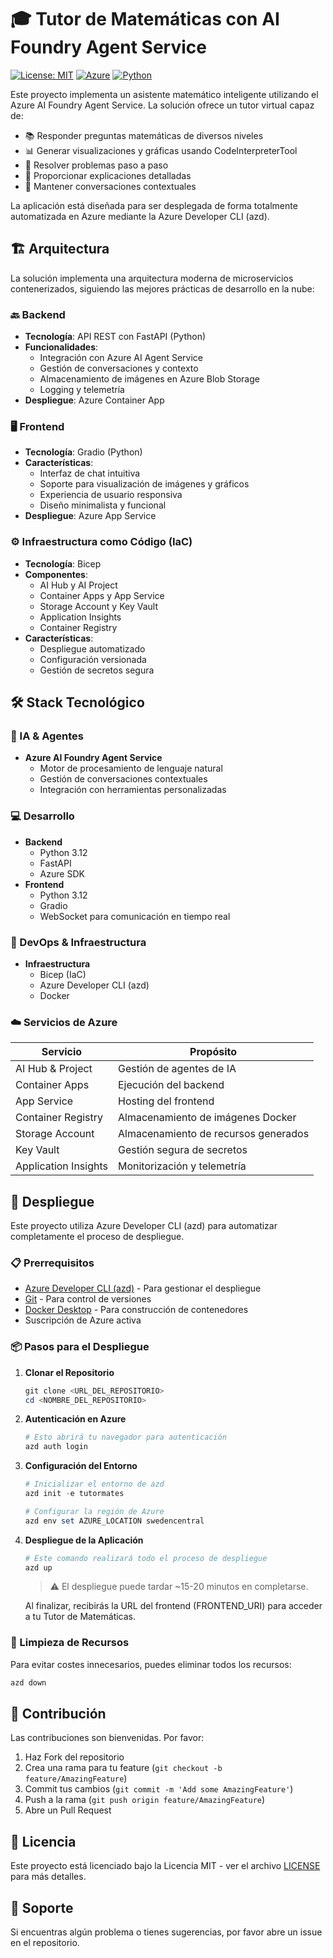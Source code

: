 # 🎓 Tutor de Matemáticas con AI Foundry Agent Service

[![License: MIT](https://img.shields.io/badge/License-MIT-yellow.svg)](https://opensource.org/licenses/MIT)
[![Azure](https://img.shields.io/badge/azure-%230072C6.svg?style=flat&logo=azure-devops&logoColor=white)](https://azure.microsoft.com)
[![Python](https://img.shields.io/badge/python-3.12-blue.svg)](https://www.python.org)

Este proyecto implementa un asistente matemático inteligente utilizando el Azure AI Foundry Agent Service. La solución ofrece un tutor virtual capaz de:

- 📚 Responder preguntas matemáticas de diversos niveles
- 📊 Generar visualizaciones y gráficas usando CodeInterpreterTool
- 🧮 Resolver problemas paso a paso
- 📝 Proporcionar explicaciones detalladas
- 🔄 Mantener conversaciones contextuales

La aplicación está diseñada para ser desplegada de forma totalmente automatizada en Azure mediante la Azure Developer CLI (azd).

## 🏗️ Arquitectura

La solución implementa una arquitectura moderna de microservicios contenerizados, siguiendo las mejores prácticas de desarrollo en la nube:

### 🔙 Backend
- **Tecnología**: API REST con FastAPI (Python)
- **Funcionalidades**:
  - Integración con Azure AI Agent Service
  - Gestión de conversaciones y contexto
  - Almacenamiento de imágenes en Azure Blob Storage
  - Logging y telemetría
- **Despliegue**: Azure Container App

### 🖥️ Frontend
- **Tecnología**: Gradio (Python)
- **Características**:
  - Interfaz de chat intuitiva
  - Soporte para visualización de imágenes y gráficos
  - Experiencia de usuario responsiva
  - Diseño minimalista y funcional
- **Despliegue**: Azure App Service

### ⚙️ Infraestructura como Código (IaC)
- **Tecnología**: Bicep
- **Componentes**:
  - AI Hub y AI Project
  - Container Apps y App Service
  - Storage Account y Key Vault
  - Application Insights
  - Container Registry
- **Características**:
  - Despliegue automatizado
  - Configuración versionada
  - Gestión de secretos segura

## 🛠️ Stack Tecnológico

### 🤖 IA & Agentes
- **Azure AI Foundry Agent Service**
  - Motor de procesamiento de lenguaje natural
  - Gestión de conversaciones contextuales
  - Integración con herramientas personalizadas

### 💻 Desarrollo
- **Backend**
  - Python 3.12
  - FastAPI
  - Azure SDK
- **Frontend**
  - Python 3.12
  - Gradio
  - WebSocket para comunicación en tiempo real

### 🔄 DevOps & Infraestructura
- **Infraestructura**
  - Bicep (IaC)
  - Azure Developer CLI (azd)
  - Docker
  
### ☁️ Servicios de Azure
| Servicio | Propósito |
|----------|-----------|
| AI Hub & Project | Gestión de agentes de IA |
| Container Apps | Ejecución del backend |
| App Service | Hosting del frontend |
| Container Registry | Almacenamiento de imágenes Docker |
| Storage Account | Almacenamiento de recursos generados |
| Key Vault | Gestión segura de secretos |
| Application Insights | Monitorización y telemetría |

## 🚀 Despliegue

Este proyecto utiliza Azure Developer CLI (azd) para automatizar completamente el proceso de despliegue.

### 📋 Prerrequisitos

- [Azure Developer CLI (azd)](https://learn.microsoft.com/en-us/azure/developer/azure-developer-cli/install-azd) - Para gestionar el despliegue
- [Git](https://git-scm.com/downloads) - Para control de versiones
- [Docker Desktop](https://www.docker.com/products/docker-desktop) - Para construcción de contenedores
- Suscripción de Azure activa

### 📦 Pasos para el Despliegue

1. **Clonar el Repositorio**
   ```powershell
   git clone <URL_DEL_REPOSITORIO>
   cd <NOMBRE_DEL_REPOSITORIO>
   ```

2. **Autenticación en Azure**
   ```powershell
   # Esto abrirá tu navegador para autenticación
   azd auth login
   ```

3. **Configuración del Entorno**
   ```powershell
   # Inicializar el entorno de azd
   azd init -e tutormates

   # Configurar la región de Azure
   azd env set AZURE_LOCATION swedencentral
   ```

4. **Despliegue de la Aplicación**
   ```powershell
   # Este comando realizará todo el proceso de despliegue
   azd up
   ```
   > ⚠️ El despliegue puede tardar ~15-20 minutos en completarse.

   Al finalizar, recibirás la URL del frontend (FRONTEND_URI) para acceder a tu Tutor de Matemáticas.

### 🧹 Limpieza de Recursos

Para evitar costes innecesarios, puedes eliminar todos los recursos:
```powershell
azd down
```

## 📝 Contribución

Las contribuciones son bienvenidas. Por favor:

1. Haz Fork del repositorio
2. Crea una rama para tu feature (`git checkout -b feature/AmazingFeature`)
3. Commit tus cambios (`git commit -m 'Add some AmazingFeature'`)
4. Push a la rama (`git push origin feature/AmazingFeature`)
5. Abre un Pull Request

## 📄 Licencia

Este proyecto está licenciado bajo la Licencia MIT - ver el archivo [LICENSE](LICENSE) para más detalles.

## 🤝 Soporte

Si encuentras algún problema o tienes sugerencias, por favor abre un issue en el repositorio.